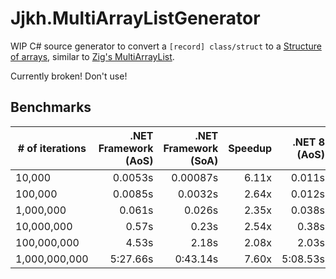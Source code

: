 # Jjkh.MultiArrayListGenerator

WIP C# source generator to convert a `[record] class/struct` to a [Structure of arrays](https://en.wikipedia.org/wiki/AoS_and_SoA#Structure_of_arrays), similar to [Zig's MultiArrayList](https://github.com/ziglang/zig/blob/master/lib/std/multi_array_list.zig).

Currently broken! Don't use!

## Benchmarks

| # of iterations |  .NET Framework (AoS) |  .NET Framework (SoA) |  Speedup |  .NET 8 (AoS) |  .NET 8 (SoA) |  Speedup |
| --------------- | --------------------: | --------------------: | -------: | ------------: | ------------: | -------: |
| 10,000          |               0.0053s |              0.00087s |    6.11x |        0.011s |        0.019s |    0.56x |
| 100,000         |               0.0085s |               0.0032s |    2.64x |        0.012s |        0.030s |    0.40x |
| 1,000,000       |                0.061s |                0.026s |    2.35x |        0.038s |        0.042s |    0.90x |
| 10,000,000      |                 0.57s |                 0.23s |    2.54x |         0.38s |         0.24s |    1.61x |
| 100,000,000     |                 4.53s |                 2.18s |    2.08x |         2.03s |         1.35s |    1.50x |
| 1,000,000,000   |              5:27.66s |              0:43.14s |    7.60x |      5:08.53s |      0:34.16s |    9.03x |

